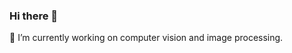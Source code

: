 ### Hi there 👋

<!--
**ZhendongWang6/ZhendongWang6** is a ✨ _special_ ✨ repository because its `README.md` (this file) appears on your GitHub profile.

Here are some ideas to get you started:

- 🔭 I’m currently working on ...
- 🌱 I’m currently learning ...
- 👯 I’m looking to collaborate on ...
- 🤔 I’m looking for help with ...
- 💬 Ask me about ...
- 📫 How to reach me: ...
- 😄 Pronouns: ...
- ⚡ Fun fact: ...
-->
🔭 I’m currently working on computer vision and image processing.

<!-- [![Zhendong Wang's GitHub stats](https://github-readme-stats.vercel.app/api?username=ZhendongWang6&show_icons=true&include_all_commits=true)](https://github.com/anuraghazra/github-readme-stats) -->
